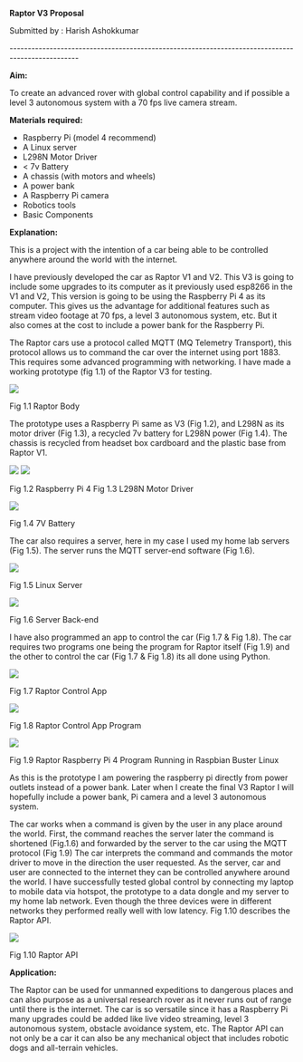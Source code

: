 ﻿**Raptor V3 Proposal**

Submitted by : Harish  Ashokkumar

\-------------------------------------------------------------------------------------------------

**Aim:**

To create an advanced rover with global control capability and if possible a level 3 autonomous system with a 70 fps live camera stream.

**Materials required:**

- Raspberry Pi (model 4 recommend)
- A Linux server
- L298N Motor Driver
- < 7v Battery
- A chassis (with motors and wheels)
- A power bank
- A Raspberry Pi camera
- Robotics tools
- Basic Components

**Explanation:**

This is a project with the intention of a car being able to be controlled anywhere around the world with the internet.

I have previously developed the car as Raptor V1 and V2. This V3 is going to include some upgrades to its computer as it previously used esp8266 in the V1 and V2, This version is going to be using the Raspberry Pi 4 as its computer. This gives us the advantage for additional features such as stream video footage at 70 fps, a level 3 autonomous system, etc. But it also comes at the cost to include a power bank for the Raspberry Pi.

The Raptor cars use a protocol called MQTT (MQ Telemetry Transport), this protocol allows us to command the car over the internet using port 1883. This requires some advanced programming with networking. I have made a working prototype (fig 1.1) of the Raptor V3 for testing.

![](Aspose.Words.6788c4a4-5c5c-46fc-995d-eb68014d0277.001.jpeg)

Fig 1.1 Raptor Body

The prototype uses a Raspberry Pi same as V3 (Fig 1.2), and L298N as its motor driver (Fig 1.3), a recycled 7v battery for L298N power (Fig 1.4). The chassis is recycled from headset box cardboard and the plastic base from Raptor V1.

![](Aspose.Words.6788c4a4-5c5c-46fc-995d-eb68014d0277.002.jpeg) ![](Aspose.Words.6788c4a4-5c5c-46fc-995d-eb68014d0277.003.jpeg)

Fig 1.2 Raspberry Pi 4                                Fig 1.3 L298N Motor Driver

![](Aspose.Words.6788c4a4-5c5c-46fc-995d-eb68014d0277.004.jpeg)

Fig 1.4 7V Battery

The car also requires a server, here in my case I used my home lab servers (Fig 1.5). The server runs the MQTT server-end software (Fig 1.6).

![](Aspose.Words.6788c4a4-5c5c-46fc-995d-eb68014d0277.005.jpeg)

Fig 1.5 Linux Server

![](Aspose.Words.6788c4a4-5c5c-46fc-995d-eb68014d0277.006.jpeg)

Fig 1.6 Server Back-end

I have also programmed an app to control the car (Fig 1.7 & Fig 1.8). The car requires two programs one being the program for Raptor itself (Fig 1.9) and the other to control the car (Fig 1.7 & Fig 1.8) its all done using Python.

![](Aspose.Words.6788c4a4-5c5c-46fc-995d-eb68014d0277.007.jpeg)

Fig 1.7 Raptor Control App

![](Aspose.Words.6788c4a4-5c5c-46fc-995d-eb68014d0277.008.jpeg)

Fig 1.8 Raptor Control App Program

![](Aspose.Words.6788c4a4-5c5c-46fc-995d-eb68014d0277.009.jpeg)

Fig 1.9 Raptor Raspberry Pi 4 Program Running in Raspbian Buster Linux

As this is the prototype I am powering the raspberry pi directly from power outlets instead of a power bank. Later when I create the final V3 Raptor I will hopefully include a power bank, Pi camera and a level 3 autonomous system.

The car works when a command is given by the user in any place around the world. First, the command reaches the server later the command is shortened (Fig.1.6) and forwarded by the server to the car using the MQTT protocol (Fig 1.9) The car interprets the command and commands the motor driver to move in the direction the user requested. As the server, car and user are connected to the internet they can be controlled anywhere around the world. I have successfully tested global control by connecting my laptop to mobile data via hotspot, the prototype to a data dongle and my server to my home lab network. Even though the three devices were in different networks they performed really well with low latency. Fig 1.10 describes the Raptor API.

![](Aspose.Words.6788c4a4-5c5c-46fc-995d-eb68014d0277.010.jpeg)

Fig 1.10 Raptor API

**Application:**

The Raptor can be used for unmanned expeditions to dangerous places and can also purpose as a universal research rover as it never runs out of range until there is the internet. The car is so versatile since it has a Raspberry Pi many upgrades could be added like live video streaming, level 3 autonomous system, obstacle avoidance system, etc. The Raptor API can not only be a car it can also be any mechanical object that includes robotic dogs and all-terrain vehicles.
